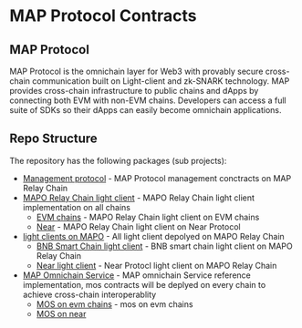 # MAP Protocol Contracts

## MAP Protocol
MAP Protocol is the omnichain layer for Web3 with provably secure cross-chain communication built on Light-client and zk-SNARK technology. MAP provides cross-chain infrastructure to public chains and dApps by connecting both EVM with non-EVM chains. Developers can access a full suite of SDKs so their dApps can easily become omnichain applications.

## <a id="repo"></a>Repo Structure

The repository has the following packages (sub projects):

- [Management protocol](protocol) - MAP Protocol management conctracts on MAP Relay Chain
- [MAPO Relay Chain light client](mapclients) - MAPO Relay Chain light client implementation on all chains
  - [EVM chains](mapclients/eth) - MAPO Relay Chain light client on EVM chains
  - [Near](mapclients/near) - MAPO Relay Chain light client on Near Protocol
- [light clients on MAPO](lightclients) - All light client depolyed on MAPO Relay Chain
  - [BNB Smart Chain light client](lightclients/bsc) - BNB smart chain light client on MAPO Relay Chain
  - [Near light client](lightclients/near) - Near Protocl light client on MAPO Relay Chain
- [MAP Omnichain Service](mos) - MAP omnichain Service reference implementation, mos contracts will be deplyed on every chain to achieve cross-chain interoperablity
  - [MOS on evm chains](mos/evm) - mos on evm chains
  - [MOS on near](mos/near)
